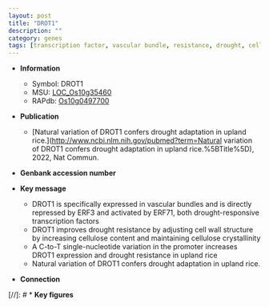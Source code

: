 ```yaml
---
layout: post
title: "DROT1"
description: ""
category: genes
tags: [transcription factor, vascular bundle, resistance, drought, cellulose, cell wall, drought resistance]
---
```


* **Information**  
    + Symbol: DROT1  
    + MSU: [LOC_Os10g35460](http://rice.uga.edu/cgi-bin/ORF_infopage.cgi?orf=LOC_Os10g35460)  
    + RAPdb: [Os10g0497700](https://rapdb.dna.affrc.go.jp/locus/?name=Os10g0497700)  

* **Publication**  
    + [Natural variation of DROT1 confers drought adaptation in upland rice.](http://www.ncbi.nlm.nih.gov/pubmed?term=Natural variation of DROT1 confers drought adaptation in upland rice.%5BTitle%5D), 2022, Nat Commun.

* **Genbank accession number**  

* **Key message**  
    + DROT1 is specifically expressed in vascular bundles and is directly repressed by ERF3 and activated by ERF71, both drought-responsive transcription factors
    + DROT1 improves drought resistance by adjusting cell wall structure by increasing cellulose content and maintaining cellulose crystallinity
    + A C-to-T single-nucleotide variation in the promoter increases DROT1 expression and drought resistance in upland rice
    + Natural variation of DROT1 confers drought adaptation in upland rice.

* **Connection**  

[//]: # * **Key figures**  


